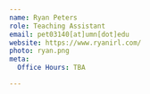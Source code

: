 ```yaml
---
name: Ryan Peters
role: Teaching Assistant
email: pet03140[at]umn[dot]edu
website: https://www.ryanirl.com/
photo: ryan.png
meta:
  Office Hours: TBA

---
```


